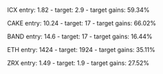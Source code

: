 

ICX  entry: 1.82 - target: 2.9 - target gains: 59.34%

CAKE  entry: 10.24 - target: 17  - target gains: 66.02%

BAND entry: 14.6 - target: 17 - target gains: 16.44%

ETH  entry: 1424  - target: 1924  - target gains: 35.11%

ZRX entry: 1.49 - target: 1.9 - target gains: 27.52%
